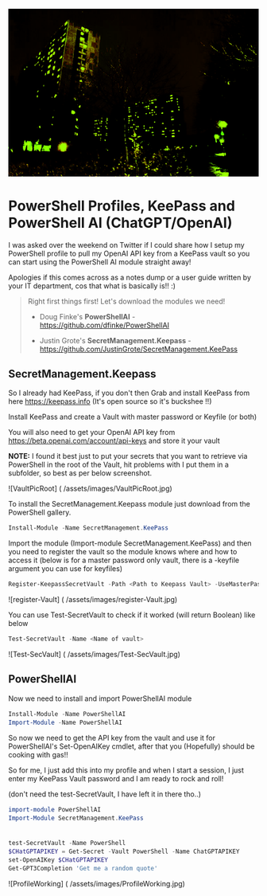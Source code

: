 ![Screenshot]( /assets/images/Hill_Night.png)

# PowerShell Profiles, KeePass and PowerShell AI (ChatGPT/OpenAI)

I was asked over the weekend on Twitter if I could share how I setup my PowerShell profile to pull my OpenAI API key from a KeePass vault so you can start using the PowerShell AI module straight away!

Apologies if this comes across as a notes dump or a user guide written by your IT department, cos that what is basically is!! :)

> Right first things first! Let's download the modules we need!
> 
> - Doug Finke's **PowerShellAI** - <https://github.com/dfinke/PowerShellAI>
> 
> - Justin Grote's **SecretManagement.Keepass** - <https://github.com/JustinGrote/SecretManagement.KeePass>

## SecretManagement.Keepass

So I already had KeePass, if you don't then Grab and install KeePass from here <https://keepass.info> (It's open source so it's buckshee !!)

Install KeePass and create a Vault with master password or Keyfile (or both)

You will also need to get your OpenAI API key from <https://beta.openai.com/account/api-keys> and store it your vault 

**NOTE:** I found it best just to put your secrets that you want to retrieve via PowerShell in the root of the Vault, hit problems with I put them in a subfolder, so best as per below screenshot.

![VaultPicRoot] ( /assets/images/VaultPicRoot.jpg)

To install the SecretManagement.Keepass module just download from the PowerShell gallery. 

```powershell
Install-Module -Name SecretManagement.KeePass
```

Import the module (Import-module SecretManagement.KeePass) and then you need to register the vault so the module knows where and how to access it (below is for a master password only vault, there is a -keyfile argument you can use for keyfiles)

```powershell
Register-KeepassSecretVault -Path <Path to Keepass Vault> -UseMasterPassword
```

![register-Vault] ( /assets/images/register-Vault.jpg)

You can use Test-SecretVault to check if it worked (will return Boolean) like below

```powershell
Test-SecretVault -Name <Name of vault>
```

![Test-SecVault] ( /assets/images/Test-SecVault.jpg)

## PowerShellAI

Now we need to install and import PowerShellAI module

```powershell
Install-Module -Name PowerShellAI 
Import-Module -Name PowerShellAI
```

So now we need to get the API key from the vault and use it for PowerShellAI's Set-OpenAIKey cmdlet, after that you (Hopefully) should be cooking with gas!!

So for me, I just add this into my profile and when I start a session, I just enter my KeePass Vault password and I am ready to rock and roll!

(don't need the test-SecretVault, I have left it in there tho..)

```powershell
import-module PowerShellAI
Import-Module SecretManagement.KeePass


test-SecretVault -Name PowerShell
$CHatGPTAPIKEY = Get-Secret -Vault PowerShell -Name ChatGPTAPIKEY
set-OpenAIKey $CHatGPTAPIKEY
Get-GPT3Completion 'Get me a random quote'
```

![ProfileWorking] ( /assets/images/ProfileWorking.jpg)
